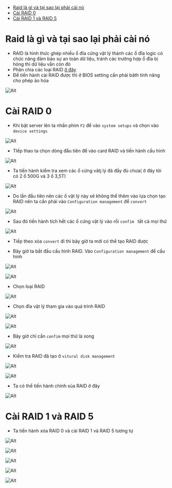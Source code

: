 - [Raid là gì và tại sao lại phải cài nó](#raid-là-gì-và-tại-sao-lại-phải-cài-nó)
- [Cài RAID 0](#cài-raid-0)
- [Cài RAID 1 và RAID 5](#cài-raid-1-và-raid-5)

# Raid là gì và tại sao lại phải cài nó
- RAID là hình thức ghép nhiều ổ đĩa cứng vật lý thành các ổ đĩa logic có chức năng đảm bảo sự an toàn dữ liệu, tránh các trường hợp ổ đĩa bị hỏng thì dữ liệu vẫn còn đó
- Phân chia các loại RAID [ở đây](https://github.com/thanhquang99/thuctap2023/blob/main/thuctap/bo-xung-ccna/boxung.md#raid-c%C3%A1c-lo%E1%BA%A1i-raid)
- Để tiến hành cài RAID được thì ở BIOS setting cần phải bâth tính năng cho phép ảo hóa

![Alt](/thuctap/anh/Screenshot_471.png)
# Cài RAID 0
- Khi bật server lên ta nhấn phím `F2` để vào `system setups` và chọn vào `device settings`

![Alt](/thuctap/anh/Screenshot_445.png)
- TIếp thao ta chọn dòng đầu tiên để vào card RAID và tiến hành cấu hình

![Alt](/thuctap/anh/Screenshot_446.png)

- Ta tiến hành kiểm tra xem các ổ cứng vâtj lý đã đầy đủ chưa( ở đây tôi có 2 ổ 500G và 3 ổ 3,5T)

![Alt](/thuctap/anh/Screenshot_447.png)

- Do lần đầu tiên nên các ổ vật lý này sẽ không thể thêm vào lựa chọn tạo RAID nên ta cần phải vào `Configuration management` để `convert`

![Alt](/thuctap/anh/Screenshot_448.png)

- Sau đó tiến hành tích hết các ổ cứng vật lý vào rồi `confim ` tất cả mọi thứ

![Alt](/thuctap/anh/Screenshot_449.png)

- Tiếp theo xóa `convert` đi thì bây giờ ta mới có thể tạo RAID được

- Bây giờ ta bắt đầu cấu hình RAID. Vào `Configuration management` để cấu hình

![Alt](/thuctap/anh/Screenshot_450.png)

![Alt](/thuctap/anh/Screenshot_451.png)

- Chọn loại RAID
  
![Alt](/thuctap/anh/Screenshot_452.png)

- Chọn đĩa vật lý tham gia vào quá trình RAID

![Alt](/thuctap/anh/Screenshot_453.png)

![Alt](/thuctap/anh/Screenshot_454.png)

- Bây giờ chỉ cần `confim` mọi thứ là xong

![Alt](/thuctap/anh/Screenshot_455.png)

- Kiểm tra RAID đã tạo ở `vitural disk management`

![Alt](/thuctap/anh/Screenshot_456.png)

![Alt](/thuctap/anh/Screenshot_457.png)

- Ta có thể tiến hành chỉnh sủa RAID ở đây

![Alt](/thuctap/anh/Screenshot_458.png)

# Cài RAID 1 và RAID 5
- Ta tiến hành xóa RAID 0 và cài RAID 1 và RAID 5 tương tự

![Alt](/thuctap/anh/Screenshot_459.png)

![Alt](/thuctap/anh/Screenshot_460.png)

![Alt](/thuctap/anh/Screenshot_461.png)

![Alt](/thuctap/anh/Screenshot_462.png)

![Alt](/thuctap/anh/Screenshot_463.png)